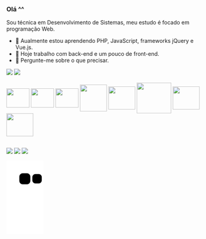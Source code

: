 ### Olá ^^
Sou técnica em Desenvolvimento de Sistemas, meu estudo é focado em programação Web.

- 🌱 Aualmente estou aprendendo PHP, JavaScript, frameworks jQuery e Vue.js.
- 🔭 Hoje trabalho com back-end e um pouco de front-end.
- 💬 Pergunte-me sobre o que precisar.

<!--
- 🌱 I’m currently learning ...
- 👯 I’m looking to collaborate on ...
- 🤔 I’m looking for help with ...
- 💬 Ask me about ...
- 📫 How to reach me: ...
- 😄 Pronouns: ...
- ⚡ Fun fact: ...
-->

 <div>
  <img height="160em" src="https://github-readme-stats.vercel.app/api?username=mylenavitoriano&show_icons=true&theme=dracula&include_all_commits=true&count_private=true"/>
  <img height="160em" src="https://github-readme-stats.vercel.app/api/top-langs/?username=mylenavitoriano&layout=compact&langs_count=7&theme=dracula"/>
</div>
<div style="display: inline_block; align-itens: center"><br>
  <img align="center" height="50" width="60" src="https://cdn.jsdelivr.net/gh/devicons/devicon/icons/html5/html5-original.svg" />
  <img align="center" height="50" width="60" src="https://cdn.jsdelivr.net/gh/devicons/devicon/icons/css3/css3-original.svg" />
  <img align="center" height="50" width="60" src="https://cdn.jsdelivr.net/gh/devicons/devicon/icons/javascript/javascript-original.svg" />
  <img align="center" height="70" width="70" src="https://cdn.jsdelivr.net/gh/devicons/devicon/icons/php/php-plain.svg" />
  <img align="center" height="60" width="70" src="https://cdn.jsdelivr.net/gh/devicons/devicon/icons/java/java-original.svg" />
  <img align="center" height="80" width="90" src="https://cdn.jsdelivr.net/gh/devicons/devicon/icons/mysql/mysql-original-wordmark.svg" />

  <img align="center" height="60" width="70" src="https://cdn.jsdelivr.net/gh/devicons/devicon/icons/jquery/jquery-plain-wordmark.svg" />
  <img align="center" height="60" width="70" src="https://cdn.jsdelivr.net/gh/devicons/devicon/icons/vuejs/vuejs-original-wordmark.svg" />
 
 <!--https://devicon.dev/-->
</div>
  
  ##
<div>
  <a href="https://www.instagram.com/mylena_vitoriano/" target="_blank"><img src="https://img.shields.io/badge/-Instagram-%23E4405F?style=for-the-badge&logo=instagram&logoColor=white" target="_blank"></a>
 <a href="https://www.linkedin.com/in/mylenavitoriano/" target="_blank"><img src="https://img.shields.io/badge/-LinkedIn-%230077B5?style=for-the-badge&logo=linkedin&logoColor=white" target="_blank"></a>
 <a href = "mailto:mylenabarbosa08@gmail.com"><img src="https://img.shields.io/badge/-Gmail-%23333?style=for-the-badge&logo=gmail&logoColor=white" target="_blank"></a>
 
 ![github contribution grid snake animation](https://raw.githubusercontent.com/mylenavitoriano/mylenavitoriano/output/github-contribution-grid-snake.svg)
   
 </div>
